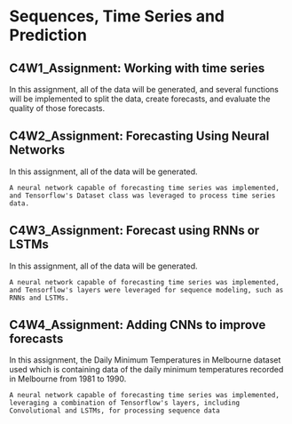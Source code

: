 <h1>Sequences, Time Series and Prediction</h1>

<h2>C4W1_Assignment: Working with time series</h2>
<p>In this assignment, all of the data will be generated, and several functions will be implemented to split the data, create forecasts, and evaluate the quality of those forecasts.</p>

<h2>C4W2_Assignment:  Forecasting Using Neural Networks</h2>
<p>In this assignment, all of the data will be generated.</p>
<code>A neural network capable of forecasting time series was implemented, and Tensorflow's Dataset class was leveraged to process time series data.</code>

<h2>C4W3_Assignment: Forecast using RNNs or LSTMs</h2>
<p>In this assignment, all of the data will be generated.</p>
<code>A neural network capable of forecasting time series was implemented, and Tensorflow's layers were leveraged for sequence modeling, such as RNNs and LSTMs.</code>

<h2>C4W4_Assignment:  Adding CNNs to improve forecasts</h2>
<p>In this assignment, the Daily Minimum Temperatures in Melbourne dataset used which is containing data of the daily minimum temperatures recorded in Melbourne from 1981 to 1990.</p>
<code>A neural network capable of forecasting time series was implemented, leveraging a combination of Tensorflow's layers, including Convolutional and LSTMs, for processing sequence data</code>
